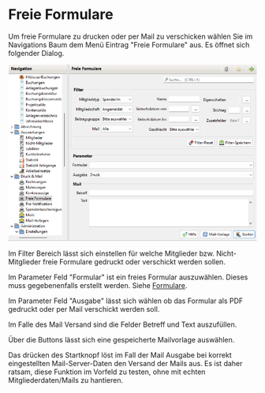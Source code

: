 # Freie Formulare

Um freie Formulare zu drucken oder per Mail zu verschicken wählen Sie im Navigations Baum dem Menü Eintrag "Freie Formulare" aus. Es öffnet sich folgender Dialog.

![](img/FreieFormulareDruckMailView.png)

Im Filter Bereich lässt sich einstellen für welche Mitglieder bzw. Nicht-Mitglieder freie Formulare gedruckt oder verschickt werden sollen.

Im Parameter Feld "Formular" ist ein freies Formular auszuwählen. Dieses muss gegebenenfalls erstellt werden. Siehe [Formulare](../administration/mitglieder/formulare.md).

Im Parameter Feld "Ausgabe" lässt sich wählen ob das Formular als PDF gedruckt oder per Mail verschickt werden soll.

Im Falle des Mail Versand sind die Felder Betreff und Text auszufüllen.

Über die Buttons lässt sich eine gespeicherte Mailvorlage auswählen.

Das drücken des Startknopf löst im Fall der Mail Ausgabe bei korrekt eingestellten Mail-Server-Daten den Versand der Mails aus. Es ist daher ratsam, diese Funktion im Vorfeld zu testen, ohne mit echten Mitgliederdaten/Mails zu hantieren.

